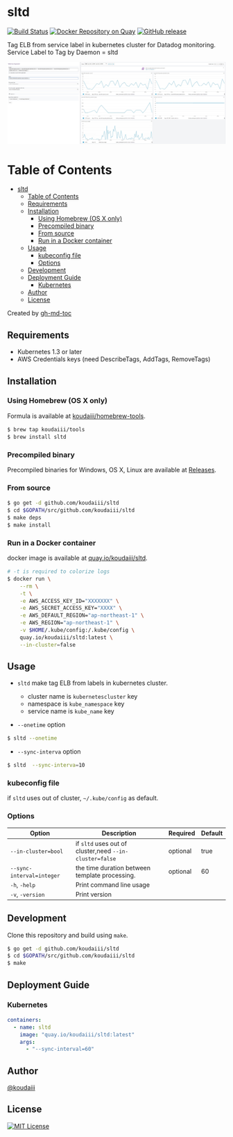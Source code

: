 # sltd


[![Build Status](https://travis-ci.org/koudaiii/sltd.svg?branch=master)](https://travis-ci.org/koudaiii/sltd)
[![Docker Repository on Quay](https://quay.io/repository/koudaiii/sltd/status "Docker Repository on Quay")](https://quay.io/repository/koudaiii/sltd)
[![GitHub release](https://img.shields.io/github/release/koudaiii/sltd.svg)](https://github.com/koudaiii/sltd/releases)

Tag ELB from service label in kubernetes cluster for Datadog monitoring.
Service Label to Tag by Daemon = sltd

![example](_images/example.png)

Table of Contents
=================

   * [sltd](#sltd)
      * [Table of Contents](#table-of-contents)
      * [Requirements](#requirements)
      * [Installation](#installation)
         * [Using Homebrew (OS X only)](#using-homebrew-os-x-only)
         * [Precompiled binary](#precompiled-binary)
         * [From source](#from-source)
         * [Run in a Docker container](#run-in-a-docker-container)
      * [Usage](#usage)
         * [kubeconfig file](#kubeconfig-file)
         * [Options](#options)
      * [Development](#development)
      * [Deployment Guide](#deployment-guide)
         * [Kubernetes](#kubernetes)
      * [Author](#author)
      * [License](#license)

Created by [gh-md-toc](https://github.com/ekalinin/github-markdown-toc)

## Requirements

* Kubernetes 1.3 or later
* AWS Credentials keys (need DescribeTags, AddTags, RemoveTags)


## Installation

### Using Homebrew (OS X only)

Formula is available at [koudaiii/homebrew-tools](https://github.com/koudaiii/homebrew-tools).

```bash
$ brew tap koudaiii/tools
$ brew install sltd
```

### Precompiled binary

Precompiled binaries for Windows, OS X, Linux are available at [Releases](https://github.com/koudaiii/sltd/releases).

### From source

```bash
$ go get -d github.com/koudaiii/sltd
$ cd $GOPATH/src/github.com/koudaiii/sltd
$ make deps
$ make install
```

### Run in a Docker container

docker image is available at [quay.io/koudaiii/sltd](https://quay.io/repository/koudaiii/sltd).

```bash
# -t is required to colorize logs
$ docker run \
    --rm \
    -t \
    -e AWS_ACCESS_KEY_ID="XXXXXXX" \
    -e AWS_SECRET_ACCESS_KEY="XXXX" \
    -e AWS_DEFAULT_REGION="ap-northeast-1" \
    -e AWS_REGION="ap-northeast-1" \
    -v $HOME/.kube/config:/.kube/config \
    quay.io/koudaiii/sltd:latest \
    --in-cluster=false
```

## Usage

* `sltd` make tag ELB from labels in kubernetes cluster.
  * cluster name is `kubernetescluster` key
  * namespace is `kube_namespace` key
  * service name is `kube_name` key

* `--onetime` option

```bash
$ sltd --onetime
```

* `--sync-interva` option
```bash
$ sltd  --sync-interva=10
```

### kubeconfig file

if `sltd` uses out of cluster, `~/.kube/config` as default.


### Options

|Option|Description|Required|Default|
|---------|-----------|-------|-------|
|`--in-cluster=bool`| if `sltd` uses out of cluster,need `--in-cluster=false`|optional|true|
|`--sync-interval=integer`|the time duration between template processing.|optional|60|
|`-h`, `-help`|Print command line usage|||
|`-v`, `-version`|Print version|||

## Development

Clone this repository and build using `make`.

```bash
$ go get -d github.com/koudaiii/sltd
$ cd $GOPATH/src/github.com/koudaiii/sltd
$ make
```

## Deployment Guide

### Kubernetes

```yaml
containers:
  - name: sltd
    image: "quay.io/koudaiii/sltd:latest"
    args:
      - "--sync-interval=60"
```

## Author

[@koudaiii](https://github.com/koudaiii)

## License

[![MIT License](http://img.shields.io/badge/license-MIT-blue.svg?style=flat)](LICENSE)
